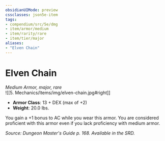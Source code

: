 ```yaml
---
obsidianUIMode: preview
cssclasses: json5e-item
tags:
- compendium/src/5e/dmg
- item/armor/medium
- item/rarity/rare
- item/tier/major
aliases: 
- "Elven Chain"
---
```

# Elven Chain
*Medium Armor, major, rare*  
![[5. Mechanics/Items/img/elven-chain.jpg#right]]  

- **Armor Class**: 13 + DEX (max of +2)
- **Weight**: 20.0 lbs.

You gain a +1 bonus to AC while you wear this armor. You are considered proficient with this armor even if you lack proficiency with medium armor.

*Source: Dungeon Master's Guide p. 168. Available in the SRD.*